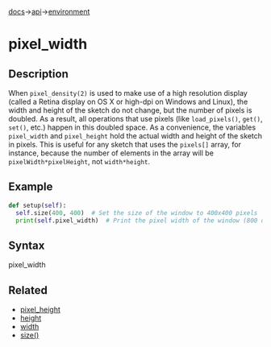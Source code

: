 [docs](/docs/)→[api](/docs/api)→[environment](/docs/api/environment/)

# pixel_width

## Description

When `pixel_density(2)` is used to make use of a high resolution display (called a Retina display on OS X or high-dpi on Windows and Linux), the width and height of the sketch do not change, but the number of pixels is doubled. As a result, all operations that use pixels (like `load_pixels()`, `get()`, `set()`, etc.) happen in this doubled space. As a convenience, the variables `pixel_width` and `pixel_height` hold the actual width and height of the sketch in pixels. This is useful for any sketch that uses the `pixels[]` array, for instance, because the number of elements in the array will be `pixelWidth*pixelHeight`, not `width*height`.

## Example

```py
def setup(self):
  self.size(400, 400)  # Set the size of the window to 400x400 pixels
  print(self.pixel_width)  # Print the pixel width of the window (800 on a 2x Retina display)
```

## Syntax

pixel_width

## Related

- [pixel_height](/docs/api/environment/pixel_height.md)
- [height](/docs/api/environment/height.md)
- [width](/docs/api/environment/width.md)
- [size()](/docs/api/environment/size_.md)